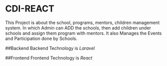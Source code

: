 # CDI-REACT

This Project is about the school, programs, mentors, children management system. In which Admin can ADD the schools, then add children under schools and assign them program with mentors. It also Manages the Events and Participation done by Schools.

##Backend
Backend Technology is *Laravel*

##Frontend
Frontend Technology is *React*
